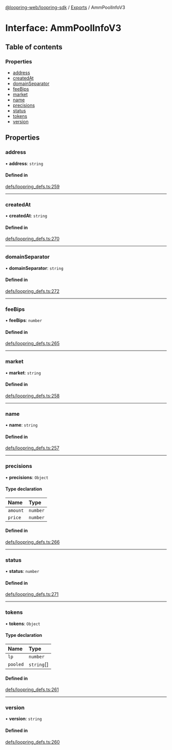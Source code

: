 [@loopring-web/loopring-sdk](../README.md) / [Exports](../modules.md) / AmmPoolInfoV3

# Interface: AmmPoolInfoV3

## Table of contents

### Properties

- [address](AmmPoolInfoV3.md#address)
- [createdAt](AmmPoolInfoV3.md#createdat)
- [domainSeparator](AmmPoolInfoV3.md#domainseparator)
- [feeBips](AmmPoolInfoV3.md#feebips)
- [market](AmmPoolInfoV3.md#market)
- [name](AmmPoolInfoV3.md#name)
- [precisions](AmmPoolInfoV3.md#precisions)
- [status](AmmPoolInfoV3.md#status)
- [tokens](AmmPoolInfoV3.md#tokens)
- [version](AmmPoolInfoV3.md#version)

## Properties

### address

• **address**: `string`

#### Defined in

[defs/loopring_defs.ts:259](https://github.com/Loopring/loopring_sdk/blob/81e0b16/src/defs/loopring_defs.ts#L259)

___

### createdAt

• **createdAt**: `string`

#### Defined in

[defs/loopring_defs.ts:270](https://github.com/Loopring/loopring_sdk/blob/81e0b16/src/defs/loopring_defs.ts#L270)

___

### domainSeparator

• **domainSeparator**: `string`

#### Defined in

[defs/loopring_defs.ts:272](https://github.com/Loopring/loopring_sdk/blob/81e0b16/src/defs/loopring_defs.ts#L272)

___

### feeBips

• **feeBips**: `number`

#### Defined in

[defs/loopring_defs.ts:265](https://github.com/Loopring/loopring_sdk/blob/81e0b16/src/defs/loopring_defs.ts#L265)

___

### market

• **market**: `string`

#### Defined in

[defs/loopring_defs.ts:258](https://github.com/Loopring/loopring_sdk/blob/81e0b16/src/defs/loopring_defs.ts#L258)

___

### name

• **name**: `string`

#### Defined in

[defs/loopring_defs.ts:257](https://github.com/Loopring/loopring_sdk/blob/81e0b16/src/defs/loopring_defs.ts#L257)

___

### precisions

• **precisions**: `Object`

#### Type declaration

| Name | Type |
| :------ | :------ |
| `amount` | `number` |
| `price` | `number` |

#### Defined in

[defs/loopring_defs.ts:266](https://github.com/Loopring/loopring_sdk/blob/81e0b16/src/defs/loopring_defs.ts#L266)

___

### status

• **status**: `number`

#### Defined in

[defs/loopring_defs.ts:271](https://github.com/Loopring/loopring_sdk/blob/81e0b16/src/defs/loopring_defs.ts#L271)

___

### tokens

• **tokens**: `Object`

#### Type declaration

| Name | Type |
| :------ | :------ |
| `lp` | `number` |
| `pooled` | `string`[] |

#### Defined in

[defs/loopring_defs.ts:261](https://github.com/Loopring/loopring_sdk/blob/81e0b16/src/defs/loopring_defs.ts#L261)

___

### version

• **version**: `string`

#### Defined in

[defs/loopring_defs.ts:260](https://github.com/Loopring/loopring_sdk/blob/81e0b16/src/defs/loopring_defs.ts#L260)
